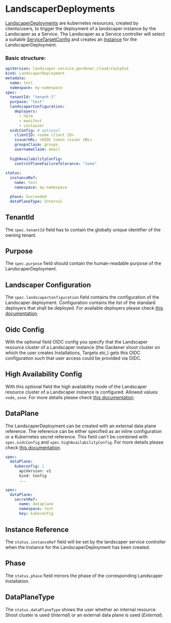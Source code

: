 <!--
SPDX-FileCopyrightText: 2022 "SAP SE or an SAP affiliate company and Gardener contributors"

SPDX-License-Identifier: Apache-2.0
-->

# LandscaperDeployments

[LandscaperDeployments](../../pkg/apis/core/type_landscaperdeployment.go) are kubernetes resources, created by 
clients/users, to trigger the deployment of a landscaper instance by the Landscaper as a Service. The Landscaper as a 
Service controller will select a suitable [ServiceTargetConfig](ServiceTargetConfigs.md) 
and creates an [Instance](Instances.md) for the LandscaperDeployment.

### Basic structure:

```yaml
apiVersion: landscaper-service.gardener.cloud/v1alpha1
kind: LandscaperDeployment
metadata:
  name: test
  namespace: my-namespace
spec:
  tenantId: "tenant-1"
  purpose: "test"
  landscaperConfiguration:
    deployers:
      - helm
      - manifest
      - container
  oidcConfig: # optional
    clientID: <some client ID>
    issuerURL: <OIDC token issuer URL>
    groupsClaim: groups
    usernameClaim: email
    
  highAvailabilityConfig:
    controlPlaneFailureTolerance: "zone"
      
status:
  instanceRef:
    name: test
    namespace: my-namespace

  phase: Succeeded
  dataPlaneType: Internal
```

## TenantId

The `spec.tenantId` field has to contain the globally unique identifier of the owning tenant.

## Purpose

The `spec.purpose` field should contain the human-readable purpose of the LandscaperDeployment.

## Landscaper Configuration

The `spec.landscaperConfiguration` field contains the configuration of the Landscaper deployment.
Configuration contains the list of the standard deployers that shall be deployed.
For available deployers please check [this documentation](https://github.com/gardener/landscaper/tree/master/docs/deployer).

## Oidc Config

With the optional field OIDC config you specify that the Landscaper resource cluster of a Landscaper instance
(the Gardener shoot cluster on which the user creates Installations, Targets etc,) gets this OIDC configuration such
that user access could be provided via OIDC.

## High Availability Config

With this optional field the high availability mode of the Landscaper resource cluster of a Landscaper instance is configured.
Allowed values: `node`, `zone`.
For more details please check [this documentation](https://gardener.cloud/docs/gardener/high-availability/#shoot-clusters)

## DataPlane

The LandscaperDeployment can be created with an external data plane reference.
The reference can be either specified as an inline configuration or a Kubernetes secret reference.
This field can't be combined with `spec.oidcConfig` and `spec.highAvailabilityConfig`.
For more details please check [this documentation](../gettingstarted/create-landscaper-deployment.md#create-a-landscaper-deployment-with-an-external-data-plane).

```yaml
spec:
  dataPlane:
    kubeconfig: |
      apiVersion: v1
      kind: Config
      ...
```

```yaml
spec:
  dataPlane:
    secretRef:
      name: dataplane
      namespace: test
      key: kubeconfig
```

## Instance Reference

The `status.instanceRef` field will be set by the landscaper service controller when the Instance for the LandscaperDeployment has been created.

## Phase

The `status.phase` field mirrors the phase of the corresponding Landscaper Installation.

## DataPlaneType

The `status.dataPlaneType` shows the user whether an internal resource Shoot cluster is used (_Internal_) or an external data plane is used (_External_).
